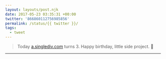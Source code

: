 ```yaml
---
layout: layouts/post.njk
date: 2017-05-23 03:35:31 +00:00
twitter: '866860112756985856'
permalink: /status/{{ twitter }}/
tags: 
  - tweet
---
```


> Today [a.singlediv.com](https://a.singlediv.com) turns 3. Happy birthday, little side project. 🎂

---
